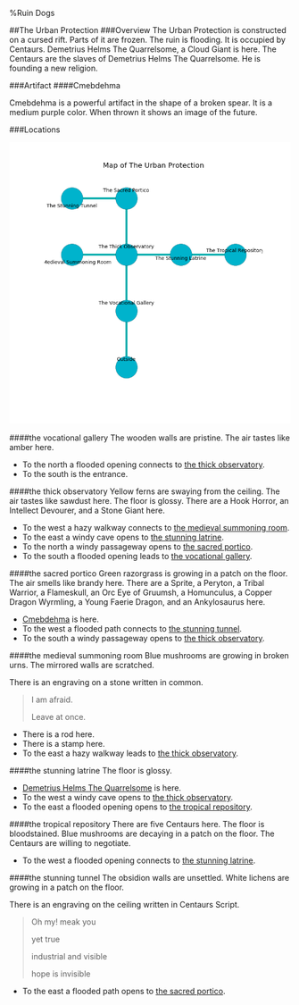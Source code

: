 %Ruin Dogs

##The Urban Protection
###Overview
The Urban Protection is constructed on a cursed rift. Parts of it are frozen. The ruin is flooding. It is occupied by Centaurs. <a name="Demetrius-Helms-The-Quarrelsome"></a>Demetrius Helms The Quarrelsome, a Cloud Giant is here. The Centaurs are the slaves of Demetrius Helms The Quarrelsome. He  is founding a new religion. 



###Artifact
####<a name="Cmebdehma"></a>Cmebdehma


Cmebdehma is a powerful artifact in the shape of a broken spear. It is a medium purple color. When thrown it shows an image of the future. 





###Locations


![](../v2/images/The-Urban-Protection.png)

####<a name="the-vocational-gallery"></a>the vocational gallery
The wooden walls are pristine. The air tastes like amber here. 



* To the north a flooded opening connects to [the thick observatory](#the-thick-observatory).
* To the south is the entrance.


####<a name="the-thick-observatory"></a>the thick observatory
Yellow ferns are swaying from the ceiling. The air tastes like sawdust here. The floor is glossy. There are a Hook Horror, an Intellect Devourer, and a Stone Giant here. 



* To the west a hazy walkway connects to [the medieval summoning room](#the-medieval-summoning-room).
* To the east a windy cave opens to [the stunning latrine](#the-stunning-latrine).
* To the north a windy passageway opens to [the sacred portico](#the-sacred-portico).
* To the south a flooded opening leads to [the vocational gallery](#the-vocational-gallery).


####<a name="the-sacred-portico"></a>the sacred portico
Green razorgrass is growing in a patch on the floor. The air smells like brandy here. There are a Sprite, a Peryton, a Tribal Warrior, a Flameskull, an Orc Eye of Gruumsh, a Homunculus, a Copper Dragon Wyrmling, a Young Faerie Dragon, and an Ankylosaurus here. 



* [Cmebdehma](#Cmebdehma) is here.
* To the west a flooded path connects to [the stunning tunnel](#the-stunning-tunnel).
* To the south a windy passageway opens to [the thick observatory](#the-thick-observatory).


####<a name="the-medieval-summoning-room"></a>the medieval summoning room
Blue mushrooms are growing in broken urns. The mirrored walls are scratched. 

There is an engraving on a stone written in common. 

> I am afraid.
>
> Leave at once.
>


* There is a rod here.
* There is a stamp here.
* To the east a hazy walkway leads to [the thick observatory](#the-thick-observatory).


####<a name="the-stunning-latrine"></a>the stunning latrine
The floor is glossy. 



* [Demetrius Helms The Quarrelsome](#Demetrius-Helms-The-Quarrelsome) is here.
* To the west a windy cave opens to [the thick observatory](#the-thick-observatory).
* To the east a flooded opening opens to [the tropical repository](#the-tropical-repository).


####<a name="the-tropical-repository"></a>the tropical repository
There are five Centaurs here. The floor is bloodstained. Blue mushrooms are decaying in a patch on the floor. The Centaurs are willing to negotiate. 



* To the west a flooded opening connects to [the stunning latrine](#the-stunning-latrine).


####<a name="the-stunning-tunnel"></a>the stunning tunnel
The obsidion walls are unsettled. White lichens are growing in a patch on the floor. 

There is an engraving on the ceiling written in Centaurs Script. 

> Oh my! meak you
>
> yet true
>
> industrial and visible
>
> hope is invisible
>


* To the east a flooded path opens to [the sacred portico](#the-sacred-portico).


